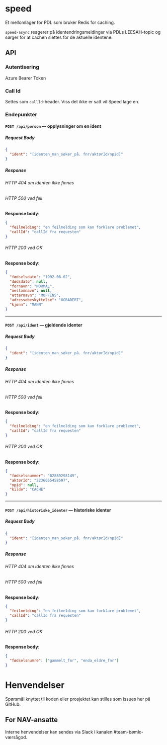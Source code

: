speed
============

Et mellomlager for PDL som bruker Redis for caching.

`speed-async` reagerer på identendringsmeldinger via PDLs LEESAH-topic og sørger for at cachen slettes for de
aktuelle identene.


## API

### Autentisering

Azure Bearer Token

### Call Id

Settes som `callId`-header. Viss det ikke er satt vil Speed lage en.

### Endepunkter

#### `POST /api/person` — opplysninger om en ident

##### Request Body
```json
{
  "ident": "[identen_man_søker_på. fnr/aktørId/npid]"
}
```

##### Response

###### HTTP 404 om identen ikke finnes
###### HTTP 500 ved feil
**Response body**:
```json
{
  "feilmelding": "en feilmelding som kan forklare problemet",
  "callId": "callId fra requesten"
}
```
###### HTTP 200 ved OK
**Response body**:
```json
{
  "fødselsdato": "1992-08-02",
  "dødsdato": null,
  "fornavn": "NORMAL",
  "mellomnavn": null,
  "etternavn": "MUFFINS",
  "adressebeskyttelse": "UGRADERT",
  "kjønn": "MANN"
}
```

---------

#### `POST /api/ident` — gjeldende identer

##### Request Body
```json
{
  "ident": "[identen_man_søker_på. fnr/aktørId/npid]"
}
```

##### Response

###### HTTP 404 om identen ikke finnes
###### HTTP 500 ved feil
**Response body**:
```json
{
  "feilmelding": "en feilmelding som kan forklare problemet",
  "callId": "callId fra requesten"
}
```
###### HTTP 200 ved OK
**Response body**:
```json
{
  "fødselsnummer": "02889298149",
  "aktørId": "2236655458597",
  "npid": null,
  "kilde": "CACHE"
}
```

---------

#### `POST /api/historiske_identer` — historiske identer

##### Request Body
```json
{
  "ident": "[identen_man_søker_på. fnr/aktørId/npid]"
}
```

##### Response

###### HTTP 404 om identen ikke finnes
###### HTTP 500 ved feil
**Response body**:
```json
{
  "feilmelding": "en feilmelding som kan forklare problemet",
  "callId": "callId fra requesten"
}
```
###### HTTP 200 ved OK
**Response body**:
```json
{
  "fødselsnumre": ["gammelt_fnr", "enda_eldre_fnr"]
}
```

# Henvendelser
Spørsmål knyttet til koden eller prosjektet kan stilles som issues her på GitHub.

## For NAV-ansatte
Interne henvendelser kan sendes via Slack i kanalen #team-bømlo-værsågod.

